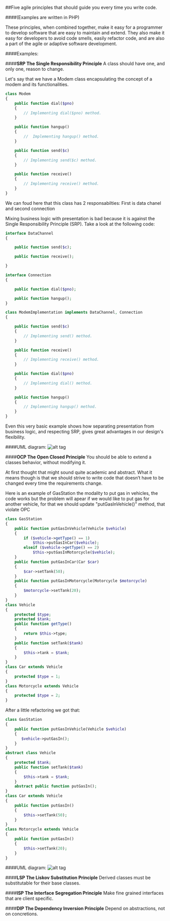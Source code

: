 ##Five agile principles that should guide you every time you write code.

####(Examples are written in PHP)

These principles, when combined together, make it easy for a programmer to develop software that are easy to maintain and extend. They also make it easy for developers to avoid code smells, easily refactor code, and are also a part of the agile or adaptive software development.

####Examples:

####**SRP	The Single Responsibility Principle**
A class should have one, and only one, reason to change.

Let's say that we have a Modem class encapsulating the concept of a modem and its functionalities.

```php
class Modem
{
    public function dial($pno)
    {
        // Implementing dial($pno) method.
    }

    public function hangup()
    {
        //  Implementing hangup() method.
    }

    public function send($c)
    {
        // Implementing send($c) method.
    }

    public function receive()
    {
        // Implementing receive() method.
    }
}
```

We can foud here that this class has 2 responsabilties:
First is data chanel and second connection

Mixing business logic with presentation is bad because it is against the Single Responsibility Principle (SRP). Take a look at the following code:
```php
interface DataChannel
{

    public function send($c);

    public function receive();

}

interface Connection
{

    public function dial($pno);

    public function hangup();
}

class ModemImplementation implements DataChannel, Connection
{

    public function send($c)
    {
        // Implementing send() method.
    }

    public function receive()
    {
        // Implementing receive() method.
    }

    public function dial($pno)
    {
        // Implementing dial() method.
    }

    public function hangup()
    {
        // Implementing hangup() method.
    }
}
```

Even this very basic example shows how separating presentation from business logic, and respecting SRP, gives great advantages in our design's flexibility.


####UML diagram:
![alt tag](https://github.com/igariok1990/solid-principles-php/blob/master/SingleResponsibility/uml/uml.png)

####**OCP	The Open Closed Principle**
You should be able to extend a classes behavior, without modifying it.

At first thought that might sound quite academic and abstract. What it means though is that we should strive to write code that doesn’t have to be changed every time the requirements change.

Here is an example of GasStation the modality to put gas in vehicles, the code works but the problem will apear if we would like to put gas for another vehicle, for that we should update "putGasInVehicle()" method, that violate OPC

```php
class GasStation
{
    public function putGasInVehicle(Vehicle $vehicle)
    {
        if ($vehicle->getType() == 1)
            $this->putGasInCar($vehicle);
        elseif ($vehicle->getType() == 2)
            $this->putGasInMotorcycle($vehicle);
    }
    public function putGasInCar(Car $car)
    {
        $car->setTank(50);
    }
    public function putGasInMotorcycle(Motorcycle $motorcycle)
    {
        $motorcycle->setTank(20);
    }
}
class Vehicle
{
    protected $type;
    protected $tank;
    public function getType()
    {
        return $this->type;
    }
    public function setTank($tank)
    {
        $this->tank = $tank;
    }
}
class Car extends Vehicle
{
    protected $type = 1;
}
class Motorcycle extends Vehicle
{
    protected $type = 2;
}
```

After a little refactoring we got that:

```php
class GasStation
{
    public function putGasInVehicle(Vehicle $vehicle)
    {
       $vehicle->putGasIn();
    }
}
abstract class Vehicle
{
    protected $tank;
    public function setTank($tank)
    {
        $this->tank = $tank;
    }
    abstract public function putGasIn();
}
class Car extends Vehicle
{
    public function putGasIn()
    {
        $this->setTank(50);
    }
}
class Motorcycle extends Vehicle
{
    public function putGasIn()
    {
        $this->setTank(20);
    }
}
```


####UML diagram:
![alt tag](https://github.com/igariok1990/solid-principles-php/blob/master/OpenClose/uml/uml.png)

####**LSP	The Liskov Substitution Principle**
Derived classes must be substitutable for their base classes.

####**ISP	The Interface Segregation Principle**
Make fine grained interfaces that are client specific.

####**DIP	The Dependency Inversion Principle**
Depend on abstractions, not on concretions.

